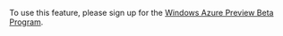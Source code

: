 
To use this feature, please sign up for the [Windows Azure Preview Beta Program](www.windowsazure.com). 

